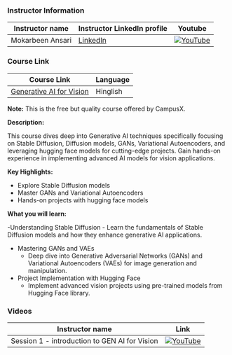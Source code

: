 ### Instructor Information

| Instructor name | Instructor LinkedIn profile | Youtube| 
|-----------------|-----------------------------|-----|
| Mokarbeen Ansari | [LinkedIn](https://www.linkedin.com/in/mokarbeenansari) | [![YouTube](https://img.shields.io/badge/YouTube-Video-green)](https://www.youtube.com/MokarbeenAnsari) |
### Course Link

| Course Link | Language |
|-------------|----------|
| [Generative AI for Vision](https://learnwith.campusx.in/courses/Generative-AI-for-Vision-663d29159ad5df3d9e2c67cf) | Hinglish |

**Note:** This is the free but quality course offered by CampusX.

**Description:**

This course dives deep into Generative AI techniques specifically focusing on Stable Diffusion, Diffusion models, GANs, Variational Autoencoders, and leveraging hugging face models for cutting-edge projects. Gain hands-on experience in implementing advanced AI models for vision applications.

**Key Highlights:**
- Explore Stable Diffusion models
- Master GANs and Variational Autoencoders
- Hands-on projects with hugging face models

**What you will learn:**

-Understanding Stable Diffusion
    - Learn the fundamentals of Stable Diffusion models and how they enhance generative AI applications.
- Mastering GANs and VAEs
    - Deep dive into Generative Adversarial Networks (GANs) and Variational Autoencoders (VAEs) for image generation and manipulation.
- Project Implementation with Hugging Face
    - Implement advanced vision projects using pre-trained models from Hugging Face library.

### Videos
| Instructor name  | Link |
|-----------------|-------------------------|
| Session 1 - introduction to GEN AI for Vision |[![YouTube](https://img.shields.io/badge/YouTube-Video-green)](https://youtu.be/3Bs8GxA0IE4?si=6cHM4WuDuWyuVS0X)|
